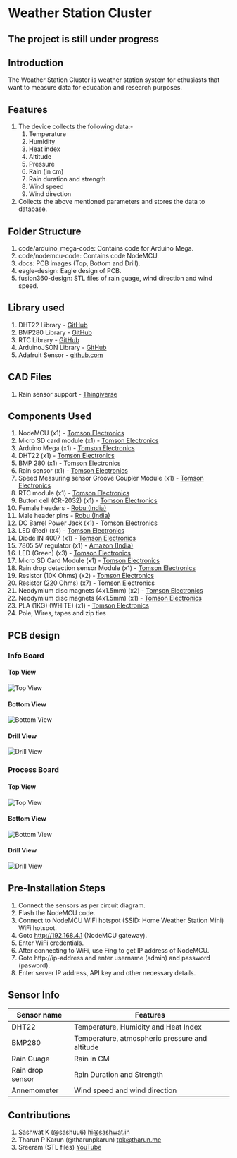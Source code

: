 # Weather Station Cluster

## The project is still under progress

## Introduction

The Weather Station Cluster is weather station system for ethusiasts that want to measure data for education and research purposes.

## Features

1. The device collects the following data:-
    1. Temperature
    2. Humidity
    3. Heat index
    4. Altitude
    5. Pressure
    6. Rain (in cm)
    7. Rain duration and strength
    8. Wind speed
    9. Wind direction
2. Collects the above mentioned parameters and stores the data to database.

## Folder Structure

1. code/arduino_mega-code: Contains code for Arduino Mega.
2. code/nodemcu-code: Contains code NodeMCU.
3. docs: PCB images (Top, Bottom and Drill).
4. eagle-design: Eagle design of PCB.
5. fusion360-design: STL files of rain guage, wind direction and wind speed.

## Library used

1. DHT22 Library - [GitHub](https://github.com/adafruit/DHT-sensor-library)
2. BMP280 Library - [GitHub](https://github.com/adafruit/Adafruit_BMP280_Library)
3. RTC Library - [GitHub](https://github.com/adafruit/RTClib)
4. ArduinoJSON Library - [GitHub](https://github.com/bblanchon/ArduinoJson)
5. Adafruit Sensor - [github.com](https://github.com/adafruit/Adafruit_Sensor)

## CAD Files

1. Rain sensor support - [Thingiverse](https://www.thingiverse.com/thing:4107951)

## Components Used

1. NodeMCU (x1) - [Tomson Electronics](https://www.tomsonelectronics.com/products/buy-node-mcu-esp-8266-with-cp-2102-online)
2. Micro SD card module (x1) - [Tomson Electronics](https://www.tomsonelectronics.com/products/micro-sd-card-module)
3. Arduino Mega (x1) - [Tomson Electronics](https://www.tomsonelectronics.com/products/buy-arduino-mega-2560-online-india)
4. DHT22 (x1) - [Tomson Electronics](https://www.tomsonelectronics.com/products/dht22-digital-temperature-and-humidity-sensor-module-am2302)
5. BMP 280 (x1) - [Tomson Electronics](https://www.tomsonelectronics.com/products/bmp-280-barometer-precision-atmospheric-pressure-sensor-module)
6. Rain sensor (x1) - [Tomson Electronics](https://www.tomsonelectronics.com/products/rain-drop-detection-sensor-rain-detector-weather-module)
7. Speed Measuring sensor Groove Coupler Module (x1) - [Tomson Electronics](https://www.tomsonelectronics.com/products/speed-measuring-sensor-groove-coupler-module-for-arduino)
8. RTC module (x1) - [Tomson Electronics](https://www.tomsonelectronics.com/products/ds1307-i2c-rtc-ds1307-24c32-real-time-clock-module)
9. Button cell (CR-2032) (x1) - [Tomson Electronics](https://www.tomsonelectronics.com/products/panasonic-cr-2032)
10. Female headers - [Robu (India)](https://robu.in/product/2mm-pitch-female-berg-strip-40x1-2pcs/)
11. Male header pins - [Robu (India)](https://robu.in/product/1x40-berg-strip-male-connector/)
12. DC Barrel Power Jack (x1) - [Tomson Electronics](https://www.tomsonelectronics.com/products/dc-barrel-power-jack)
13. LED (Red) (x4) - [Tomson Electronics](https://www.tomsonelectronics.com/products/led-basic-red-5mm-pack-of-10)
14. Diode IN 4007 (x1) - [Tomson Electronics](https://www.tomsonelectronics.com/products/diode-1n-4007)
15. 7805 5V regulator (x1) - [Amazon (India)](https://www.amazon.in/5-piece-voltage-regulator-7805/dp/0070530572)
16. LED (Green) (x3) - [Tomson Electronics](https://www.tomsonelectronics.com/products/led-basic-green-5-mm)
17. Micro SD Card Module (x1) - [Tomson Electronics](https://www.tomsonelectronics.com/products/micro-sd-card-module)
18. Rain drop detection sensor Module (x1) - [Tomson Electronics](https://www.tomsonelectronics.com/products/rain-drop-detection-sensor-rain-detector-weather-module)
19. Resistor (10K Ohms) (x2) - [Tomson Electronics](https://www.tomsonelectronics.com/products/1ko-12ko-carbon-film-resistor)
20. Resistor (220 Ohms) (x7) - [Tomson Electronics](https://www.tomsonelectronics.com/products/100k-ohm-metal-film-resistor?variant=8737726038107)
21. Neodymium disc magnets (4x1.5mm) (x2) - [Tomson Electronics](https://www.tomsonelectronics.com/products/neodymium-disc-magnets?variant=37753432768707)
22. Neodymium disc magnets (4x1.5mm) (x1) - [Tomson Electronics](https://www.tomsonelectronics.com/products/neodymium-disc-magnets?variant=37753432801475)
23. PLA (1KG) (WHITE) (x1) - [Tomson Electronics](https://www.augment3di.com/product/white-pla-premium-filament-1kg/)
24. Pole, Wires, tapes and zip ties

## PCB design

### Info Board

#### Top View

![Top View](docs/info-top.png)

#### Bottom View

![Bottom View](docs/info-bottom.png)

#### Drill View

![Drill View](docs/info-drills.png)

### Process Board

#### Top View

![Top View](docs/board-top.png)

#### Bottom View

![Bottom View](docs/board-bottom.png)

#### Drill View

![Drill View](docs/board-drills.png)

## Pre-Installation Steps

1. Connect the sensors as per circuit diagram.
2. Flash the NodeMCU code.
3. Connect to NodeMCU WiFi hotspot (SSID: Home Weather Station Mini) WiFi hotspot.
4. Goto http://192.168.4.1 (NodeMCU gateway).
5. Enter WiFi credentials.
6. After connecting to WiFi, use Fing to get IP address of NodeMCU.
7. Goto http://ip-address and enter username (admin) and password (pasword).
8. Enter server IP address, API key and other necessary details.

## Sensor Info

| Sensor name | Features |
|-------------|----------|
| DHT22 | Temperature, Humidity and Heat Index |
| BMP280 | Temperature, atmospheric pressure and altitude |
| Rain Guage | Rain in CM |
| Rain drop sensor | Rain Duration and Strength |
| Annemometer | Wind speed and wind direction |

## Contributions

1. Sashwat K (@sashuu6) <hi@sashwat.in>
2. Tharun P Karun (@tharunpkarun) <tpk@tharun.me>
3. Sreeram (STL files) [YouTube](https://www.youtube.com/channel/UC3x_svxO5Dxl0VesjEMpuGg)
